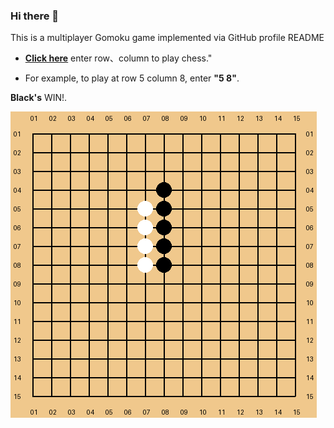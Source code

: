 <!-- ### Hi there 👋
- 🔎   I’m currently researching panoramic understanding at the **[CV:PU Lab](https://yangkailun.com/team.html)**.
-  📔 My research involves areas such as mechanical engineering, automation, and computer vision. 
- 💗 If my project has been helpful to you, you can click the link below to donate me a cup of coffee. **[Here](https://losehu.github.io/payment-codes)**

Thank you very much to everyone who has helped me! **[Details](https://losehu.com/payment-codes/#%E6%89%93%E8%B5%8F%E5%90%8D%E5%8D%95)** -->
 

### Hi there 👋
This is a multiplayer Gomoku game implemented via GitHub profile README

* [**Click here**](https://github.com/losehu/losehu/issues/new?title=next%20step) enter row、column to play chess."

* For example, to play at row 5 column 8, enter **"5 8"**.

**Black's** WIN!.

<!-- flag -->
![chessboard](./DK2s0y1r.png)